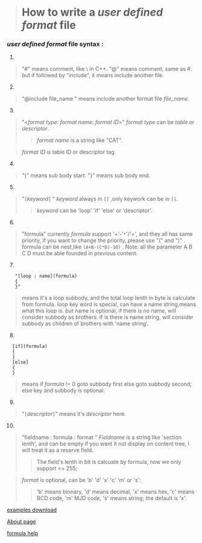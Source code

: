 > # How to write a _user defined format_ file #

### _user defined format_ file    syntax : ###

1.
> "#" means comment, like \\ in C++.
> "@" means comment, same as #. but if followed by "include", it means include another file.

2.
> "@include file\_name "
> means include another format file _file\_name_.

3.
> "<_format type_: _format name_: _format ID_>"
> _format type_ can be _table_ or _descriptor_.
> > _format name_ is a string like "CAT".

> _format ID_ is table ID or descriptor tag.

4.
> "{" means sub body start.
> "}" means sub body end.

5.
> "`[`_keyword_`]` "
> _keyword_ always in `[]` ,only keywork can be in `[]`.
> > _keyword_ can be 'loop' 'if' 'else' or 'descriptor'.

6.

> "formula"
> currently _formula_ support '+'-'`*`'/'=', and they all has same priority, if you want to change the priority, please use "(" and ")" . formula can be nest,like `(A+B-(C*D)-10)` .
> Note: all the parameter A B C D must be able founded in previous content.

7.
```
   "[loop : name](formula)
   {
   }"
```
> means it's a loop subbody, and the total loop lenth in byte is calculate from formula. _loop_ key word is special, can have a name string,means what this loop is. but name is optional, if there is no name, will consider subbody as brothers. if is there is name string, will consider subbody as children of brothers with 'name string'.

8.
```
  [if](formula)
  {
  }
  [else]
  {
  }
```
> means if _formula_ != 0 goto subbody first else goto subbody second; else key and subbody is optional.

9.
> "`[`_descriptor_`]`"
> means it's _descriptor_ here.

10.
> "fieldname : formula : format "
> _Fieldname_ is a string like 'section lenth', and can be empty if you want it not display on content tree, I will treat it as a reserve field.
> > The field's lenth in bit is calcuate by formula, now we only support <= 255;

> _format_ is optional, can be 'b' 'd' 'x' 'c' 'm' or 's':
> > 'b' means binnary, 'd' means decimal, 'x' means hex, 'c' means BCD code, 'm' MJD code, 's' means string; the default is 'x'.



[examples download](http://code.google.com/p/tsfriend/downloads/detail?name=format%20example.rar&can=2&q=#makechanges)

[About page](http://code.google.com/p/tsfriend/wiki/About)

[formula help](http://code.google.com/p/tsfriend/wiki/formula)